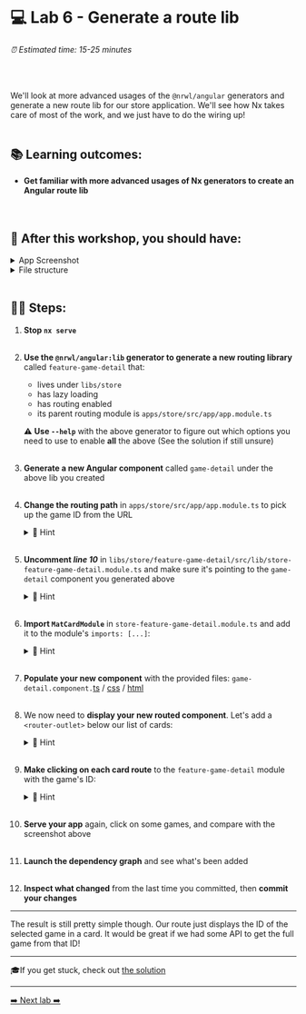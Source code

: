 # 💻 Lab 6 - Generate a route lib

###### ⏰ Estimated time: 15-25 minutes
<br />

We'll look at more advanced usages of the `@nrwl/angular` generators and generate a new route lib for our store application. We'll see how Nx takes care of most of the work, and we just have to do the wiring up!
<br /><br />

## 📚 Learning outcomes:

- **Get familiar with more advanced usages of Nx generators to create an Angular route lib**
<br /><br /><br />
## 📲 After this workshop, you should have:

<details>
  <summary>App Screenshot</summary>
  <img src="../assets/lab6_screenshot.png" width="500" alt="screenshot of lab6 result">
</details>

<details>
  <summary>File structure</summary>
  <img src="../assets/lab6_directory-structure.png" height="700" alt="lab6 file structure">
</details>
<br />

## 🏋️‍♀️ Steps:

1. **Stop `nx serve`**
   <br /><br />
2. **Use the `@nrwl/angular:lib` generator to generate a new routing library** called `feature-game-detail` that:

   - lives under `libs/store`
   - has lazy loading
   - has routing enabled
   - its parent routing module is `apps/store/src/app/app.module.ts`

   ⚠️ **Use `--help`** with the above generator to figure out which options you need to use to enable **all** the above (See the solution if still unsure)
   <br /><br />

3. **Generate a new Angular component** called `game-detail` under the above lib you created
   <br /><br />
4. **Change the routing path** in `apps/store/src/app/app.module.ts` to pick up the game ID from the URL

   <details>
   <summary>🐳 Hint</summary>

   ```ts
   {
   path: 'game/:id', // <---- HERE
   loadChildren: () =>
       import('@bg-hoard/store/feature-game-detail').then(/* ... */)
   }
   ```

    </details>
    <br />

5. **Uncomment _line 10_** in `libs/store/feature-game-detail/src/lib/store-feature-game-detail.module.ts` and make sure it's pointing to the `game-detail` component you generated above

   <details>
   <summary>🐳 Hint</summary>

   ```ts
   RouterModule.forChild([
     { path: '', pathMatch: 'full', component: GameDetailComponent }
   ]);
   ```

    </details>
   <br />

6. **Import `MatCardModule`** in `store-feature-game-detail.module.ts` and add it to the module's `imports: [...]`:


    <details>
    <summary>🐳 Hint</summary>

    ```ts
    import { MatCardModule } from '@angular/material/card';
    ```

     </details>
   <br />

7. **Populate your new component** with the provided files: `game-detail.component.`[ts](../../examples/lab6/libs/store/feature-game-detail/src/lib/game-detail/game-detail.component.ts) / [css](../../examples/lab6/libs/store/feature-game-detail/src/lib/game-detail/game-detail.component.css) / [html](../../examples/lab6/libs/store/feature-game-detail/src/lib/game-detail/game-detail.component.html)
   <br /><br />
8. We now need to **display your new routed component**. Let's add a `<router-outlet>` below our list of cards:


    <details>
    <summary>🐳 Hint</summary>

    `apps/store/src/app/app.component.html`:

    ```html
    <div class="container">
        <div class="games-layout">
            <mat-card class="game-card" *ngFor="let game of games">
            ...
            </mat-card>
        </div>
        <router-outlet></router-outlet> <--- ADD IT HERE
    </div>
    ```

     </details>
   <br />

9. **Make clicking on each card route** to the `feature-game-detail` module with the game's ID:


    <details>
    <summary>🐳 Hint</summary>

    ```html
    <div class="container">
        <div class="games-layout">
            <mat-card class="game-card"
                    *ngFor="let game of games"
                    [routerLink]="['/game', game.id]"> <--- HERE
            ...
            </mat-card>
        </div>
        <router-outlet></router-outlet>
    </div>
    ```

     </details>
   <br />

10. **Serve your app** again, click on some games, and compare with the screenshot above
   <br /><br />
11. **Launch the dependency graph** and see what's been added
   <br /><br />
12. **Inspect what changed** from the last time you committed, then **commit your changes**

---

The result is still pretty simple though. Our route just displays the ID of the selected game in a card. It would be great if we had some API to get the full game from that ID!

---

🎓If you get stuck, check out [the solution](SOLUTION.md)

---

[➡️ Next lab ➡️](../lab7/LAB.md)
